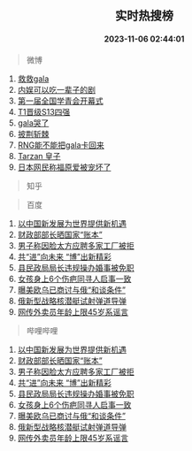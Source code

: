 <div align="center"><h2>实时热搜榜</h2><h4>2023-11-06 02:44:01</h4></div>

> 微博  

1. [救救gala](https://s.weibo.com/weibo?q=%E6%95%91%E6%95%91gala&t=31&band_rank=1&Refer=top)<br />
2. [内娱可以吃一辈子的剧](https://s.weibo.com/weibo?q=%E5%86%85%E5%A8%B1%E5%8F%AF%E4%BB%A5%E5%90%83%E4%B8%80%E8%BE%88%E5%AD%90%E7%9A%84%E5%89%A7&t=31&band_rank=2&Refer=top)<br />
3. [第一届全国学青会开幕式](https://s.weibo.com/weibo?q=%23%E7%AC%AC%E4%B8%80%E5%B1%8A%E5%85%A8%E5%9B%BD%E5%AD%A6%E9%9D%92%E4%BC%9A%E5%BC%80%E5%B9%95%E5%BC%8F%23&t=31&band_rank=3&Refer=top)<br />
4. [T1晋级S13四强](https://s.weibo.com/weibo?q=%23T1%E6%99%8B%E7%BA%A7S13%E5%9B%9B%E5%BC%BA%23&t=31&band_rank=4&Refer=top)<br />
5. [gala哭了](https://s.weibo.com/weibo?q=gala%E5%93%AD%E4%BA%86&t=31&band_rank=5&Refer=top)<br />
6. [披荆斩棘](https://s.weibo.com/weibo?q=%E6%8A%AB%E8%8D%86%E6%96%A9%E6%A3%98&t=31&band_rank=6&Refer=top)<br />
7. [RNG能不能把gala卡回来](https://s.weibo.com/weibo?q=%23RNG%E8%83%BD%E4%B8%8D%E8%83%BD%E6%8A%8Agala%E5%8D%A1%E5%9B%9E%E6%9D%A5%23&t=31&band_rank=7&Refer=top)<br />
8. [Tarzan 皇子](https://s.weibo.com/weibo?q=Tarzan%20%E7%9A%87%E5%AD%90&t=31&band_rank=8&Refer=top)<br />
9. [日本网民称福原爱被宠坏了](https://s.weibo.com/weibo?q=%23%E6%97%A5%E6%9C%AC%E7%BD%91%E6%B0%91%E7%A7%B0%E7%A6%8F%E5%8E%9F%E7%88%B1%E8%A2%AB%E5%AE%A0%E5%9D%8F%E4%BA%86%23&t=31&band_rank=9&Refer=top)<br />

> 知乎  


> 百度  

1. [以中国新发展为世界提供新机遇](https://www.baidu.com/s?wd=%E4%BB%A5%E4%B8%AD%E5%9B%BD%E6%96%B0%E5%8F%91%E5%B1%95%E4%B8%BA%E4%B8%96%E7%95%8C%E6%8F%90%E4%BE%9B%E6%96%B0%E6%9C%BA%E9%81%87&sa=fyb_news&rsv_dl=fyb_news)<br />
2. [财政部部长晒国家“账本”](https://www.baidu.com/s?wd=%E8%B4%A2%E6%94%BF%E9%83%A8%E9%83%A8%E9%95%BF%E6%99%92%E5%9B%BD%E5%AE%B6%E2%80%9C%E8%B4%A6%E6%9C%AC%E2%80%9D&sa=fyb_news&rsv_dl=fyb_news)<br />
3. [男子称因脸太方应聘多家工厂被拒](https://www.baidu.com/s?wd=%E7%94%B7%E5%AD%90%E7%A7%B0%E5%9B%A0%E8%84%B8%E5%A4%AA%E6%96%B9%E5%BA%94%E8%81%98%E5%A4%9A%E5%AE%B6%E5%B7%A5%E5%8E%82%E8%A2%AB%E6%8B%92&sa=fyb_news&rsv_dl=fyb_news)<br />
4. [共“进”向未来 “博”出新精彩](https://www.baidu.com/s?wd=%E5%85%B1%E2%80%9C%E8%BF%9B%E2%80%9D%E5%90%91%E6%9C%AA%E6%9D%A5+%E2%80%9C%E5%8D%9A%E2%80%9D%E5%87%BA%E6%96%B0%E7%B2%BE%E5%BD%A9&sa=fyb_news&rsv_dl=fyb_news)<br />
5. [县民政局局长违规操办婚事被免职](https://www.baidu.com/s?wd=%E5%8E%BF%E6%B0%91%E6%94%BF%E5%B1%80%E5%B1%80%E9%95%BF%E8%BF%9D%E8%A7%84%E6%93%8D%E5%8A%9E%E5%A9%9A%E4%BA%8B%E8%A2%AB%E5%85%8D%E8%81%8C&sa=fyb_news&rsv_dl=fyb_news)<br />
6. [女孩身上6个伤疤同寻人启事一致](https://www.baidu.com/s?wd=%E5%A5%B3%E5%AD%A9%E8%BA%AB%E4%B8%8A6%E4%B8%AA%E4%BC%A4%E7%96%A4%E5%90%8C%E5%AF%BB%E4%BA%BA%E5%90%AF%E4%BA%8B%E4%B8%80%E8%87%B4&sa=fyb_news&rsv_dl=fyb_news)<br />
7. [曝美欧乌已商讨与俄“和谈条件”](https://www.baidu.com/s?wd=%E6%9B%9D%E7%BE%8E%E6%AC%A7%E4%B9%8C%E5%B7%B2%E5%95%86%E8%AE%A8%E4%B8%8E%E4%BF%84%E2%80%9C%E5%92%8C%E8%B0%88%E6%9D%A1%E4%BB%B6%E2%80%9D&sa=fyb_news&rsv_dl=fyb_news)<br />
8. [俄新型战略核潜艇试射弹道导弹](https://www.baidu.com/s?wd=%E4%BF%84%E6%96%B0%E5%9E%8B%E6%88%98%E7%95%A5%E6%A0%B8%E6%BD%9C%E8%89%87%E8%AF%95%E5%B0%84%E5%BC%B9%E9%81%93%E5%AF%BC%E5%BC%B9&sa=fyb_news&rsv_dl=fyb_news)<br />
9. [网传外卖员年龄上限45岁系谣言](https://www.baidu.com/s?wd=%E7%BD%91%E4%BC%A0%E5%A4%96%E5%8D%96%E5%91%98%E5%B9%B4%E9%BE%84%E4%B8%8A%E9%99%9045%E5%B2%81%E7%B3%BB%E8%B0%A3%E8%A8%80&sa=fyb_news&rsv_dl=fyb_news)<br />

> 哔哩哔哩  

1. [以中国新发展为世界提供新机遇](https://www.baidu.com/s?wd=%E4%BB%A5%E4%B8%AD%E5%9B%BD%E6%96%B0%E5%8F%91%E5%B1%95%E4%B8%BA%E4%B8%96%E7%95%8C%E6%8F%90%E4%BE%9B%E6%96%B0%E6%9C%BA%E9%81%87&sa=fyb_news&rsv_dl=fyb_news)<br />
2. [财政部部长晒国家“账本”](https://www.baidu.com/s?wd=%E8%B4%A2%E6%94%BF%E9%83%A8%E9%83%A8%E9%95%BF%E6%99%92%E5%9B%BD%E5%AE%B6%E2%80%9C%E8%B4%A6%E6%9C%AC%E2%80%9D&sa=fyb_news&rsv_dl=fyb_news)<br />
3. [男子称因脸太方应聘多家工厂被拒](https://www.baidu.com/s?wd=%E7%94%B7%E5%AD%90%E7%A7%B0%E5%9B%A0%E8%84%B8%E5%A4%AA%E6%96%B9%E5%BA%94%E8%81%98%E5%A4%9A%E5%AE%B6%E5%B7%A5%E5%8E%82%E8%A2%AB%E6%8B%92&sa=fyb_news&rsv_dl=fyb_news)<br />
4. [共“进”向未来 “博”出新精彩](https://www.baidu.com/s?wd=%E5%85%B1%E2%80%9C%E8%BF%9B%E2%80%9D%E5%90%91%E6%9C%AA%E6%9D%A5+%E2%80%9C%E5%8D%9A%E2%80%9D%E5%87%BA%E6%96%B0%E7%B2%BE%E5%BD%A9&sa=fyb_news&rsv_dl=fyb_news)<br />
5. [县民政局局长违规操办婚事被免职](https://www.baidu.com/s?wd=%E5%8E%BF%E6%B0%91%E6%94%BF%E5%B1%80%E5%B1%80%E9%95%BF%E8%BF%9D%E8%A7%84%E6%93%8D%E5%8A%9E%E5%A9%9A%E4%BA%8B%E8%A2%AB%E5%85%8D%E8%81%8C&sa=fyb_news&rsv_dl=fyb_news)<br />
6. [女孩身上6个伤疤同寻人启事一致](https://www.baidu.com/s?wd=%E5%A5%B3%E5%AD%A9%E8%BA%AB%E4%B8%8A6%E4%B8%AA%E4%BC%A4%E7%96%A4%E5%90%8C%E5%AF%BB%E4%BA%BA%E5%90%AF%E4%BA%8B%E4%B8%80%E8%87%B4&sa=fyb_news&rsv_dl=fyb_news)<br />
7. [曝美欧乌已商讨与俄“和谈条件”](https://www.baidu.com/s?wd=%E6%9B%9D%E7%BE%8E%E6%AC%A7%E4%B9%8C%E5%B7%B2%E5%95%86%E8%AE%A8%E4%B8%8E%E4%BF%84%E2%80%9C%E5%92%8C%E8%B0%88%E6%9D%A1%E4%BB%B6%E2%80%9D&sa=fyb_news&rsv_dl=fyb_news)<br />
8. [俄新型战略核潜艇试射弹道导弹](https://www.baidu.com/s?wd=%E4%BF%84%E6%96%B0%E5%9E%8B%E6%88%98%E7%95%A5%E6%A0%B8%E6%BD%9C%E8%89%87%E8%AF%95%E5%B0%84%E5%BC%B9%E9%81%93%E5%AF%BC%E5%BC%B9&sa=fyb_news&rsv_dl=fyb_news)<br />
9. [网传外卖员年龄上限45岁系谣言](https://www.baidu.com/s?wd=%E7%BD%91%E4%BC%A0%E5%A4%96%E5%8D%96%E5%91%98%E5%B9%B4%E9%BE%84%E4%B8%8A%E9%99%9045%E5%B2%81%E7%B3%BB%E8%B0%A3%E8%A8%80&sa=fyb_news&rsv_dl=fyb_news)<br />
